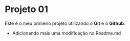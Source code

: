 # Projeto 01

Este é o meu primeiro projeto utilizando o **Git** e o **Github**.

- Adicionando mais uma modificação no Readme.md